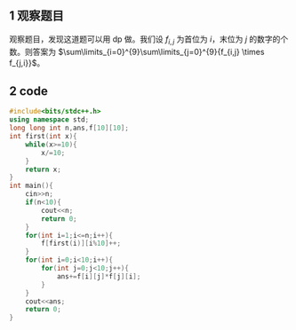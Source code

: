 ## 1 观察题目
观察题目，发现这道题可以用 dp 做。我们设 $f_{i,j}$ 为首位为 $i$，末位为 $j$ 的数字的个数。则答案为 $\sum\limits_{i=0}^{9}\sum\limits_{j=0}^{9}{f_{i,j} \times f_{j,i}}$。
## 2 code
```cpp
#include<bits/stdc++.h>
using namespace std;
long long int n,ans,f[10][10];
int first(int x){
	while(x>=10){
		x/=10;
	}
	return x;
}
int main(){
	cin>>n;
	if(n<10){
		cout<<n;
		return 0;
	}
	for(int i=1;i<=n;i++){
		f[first(i)][i%10]++;
	}
	for(int i=0;i<10;i++){
		for(int j=0;j<10;j++){
			ans+=f[i][j]*f[j][i];
		}
	}
	cout<<ans;
	return 0;
}
```
